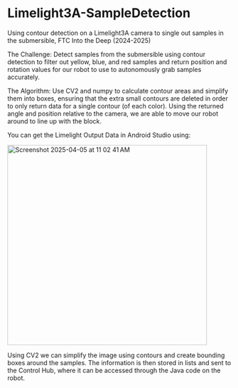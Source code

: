 # Limelight3A-SampleDetection
Using contour detection on a Limelight3A camera to single out samples in the submersible, FTC Into the Deep (2024-2025)

The Challenge:
Detect samples from the submersible using contour detection to filter out yellow, blue, and red samples and return position and rotation values for our robot to use to autonomously grab samples accurately.


The Algorithm:
Use CV2 and numpy to calculate contour areas and simplify them into boxes, ensuring that the extra small contours are deleted in order to only return data for a single contour (of each color). Using the returned angle and position relative to the camera, we are able to move our robot around to line up with the block.

You can get the Limelight Output Data in Android Studio using:

<img width="449" alt="Screenshot 2025-04-05 at 11 02 41 AM" src="https://github.com/user-attachments/assets/2d9f6f5f-4b6d-415e-b18c-e8c0949121a5" />




Using CV2 we can simplify the image using contours and create bounding boxes around the samples. The information is then stored in lists and sent to the Control Hub, where it can be accessed through the Java code on the robot.
